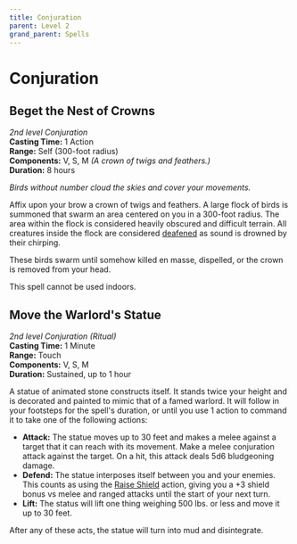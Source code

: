 ```yaml
---
title: Conjuration
parent: Level 2
grand_parent: Spells
---
```


# Conjuration

## Beget the Nest of Crowns
*2nd level Conjuration*<br>
**Casting Time:** 1 Action<br>
**Range:** Self (300-foot radius)<br>
**Components:** V, S, M *(A crown of twigs and feathers.)*<br>
**Duration:** 8 hours

*Birds without number cloud the skies and cover your movements.*

Affix upon your brow a crown of twigs and feathers. A large flock of birds is summoned that swarm an area centered on you in a 300-foot radius. The area within the flock is considered heavily obscured and difficult terrain. All creatures inside the flock are considered [deafened](https://stormchaserroleplaying.com/stormchaserRPG/Conditions/Deafened/) as sound is drowned by their chirping. 

These birds swarm until somehow killed en masse, dispelled, or the crown is removed from your head. 

This spell cannot be used indoors.

## Move the Warlord's Statue
*2nd level Conjuration (Ritual)*<br>
**Casting Time:** 1 Minute<br>
**Range:** Touch<br>
**Components:** V, S, M<br>
**Duration:** Sustained, up to 1 hour

A statue of animated stone constructs itself. It stands twice your height and is decorated and painted to mimic that of a famed warlord. It will follow in your footsteps for the spell's duration, or until you use 1 action to command it to take one of the following actions:
* **Attack:** The statue moves up to 30 feet and makes a melee against a target that it can reach with its movement. Make a melee conjuration attack against the target. On a hit, this attack deals 5d6 bludgeoning damage.
* **Defend:** The statue interposes itself between you and your enemies. This counts as using the [Raise Shield](https://stormchaserroleplaying.com/stormchaserRPG/Combat/Melee/Raise/) action, giving you a +3 shield bonus vs melee and ranged attacks until the start of your next turn.
* **Lift:** The status will lift one thing weighing 500 lbs. or less and move it up to 30 feet.

After any of these acts, the statue will turn into mud and disintegrate.

